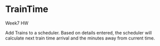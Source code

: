 # TrainTime
Week7 HW

Add Trains to a scheduler. Based on details entered, the scheduler will calculate next train time arrival and the minutes away from current time.
